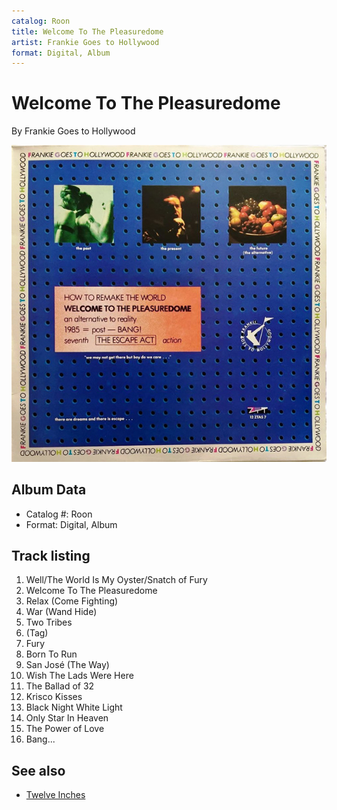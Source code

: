 ```yaml
---
catalog: Roon
title: Welcome To The Pleasuredome
artist: Frankie Goes to Hollywood
format: Digital, Album
---
```


# Welcome To The Pleasuredome

By Frankie Goes to Hollywood

![](../../assets/albumcovers/Frankie_Goes_to_Hollywood-Welcome_To_The_Pleasuredome.png)

## Album Data

- Catalog #: Roon
- Format: Digital, Album


## Track listing


1. Well/The World Is My Oyster/Snatch of Fury
2. Welcome To The Pleasuredome
3. Relax (Come Fighting)
4. War (Wand Hide)
5. Two Tribes
6. (Tag)
7. Fury
8. Born To Run
9. San José (The Way)
10. Wish The Lads Were Here
11. The Ballad of 32
12. Krisco Kisses
13. Black Night White Light
14. Only Star In Heaven
15. The Power of Love
16. Bang...


## See also

- [Twelve Inches](Twelve_Inches.md)
